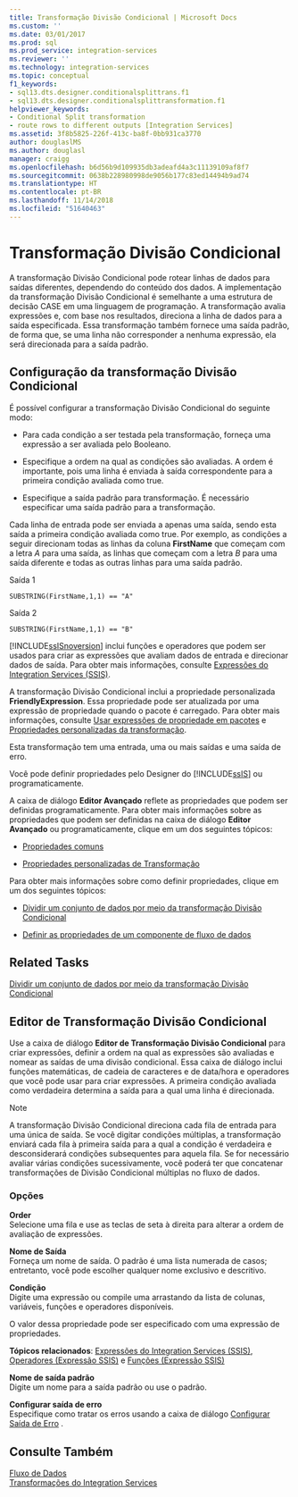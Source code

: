 ```yaml
---
title: Transformação Divisão Condicional | Microsoft Docs
ms.custom: ''
ms.date: 03/01/2017
ms.prod: sql
ms.prod_service: integration-services
ms.reviewer: ''
ms.technology: integration-services
ms.topic: conceptual
f1_keywords:
- sql13.dts.designer.conditionalsplittrans.f1
- sql13.dts.designer.conditionalsplittransformation.f1
helpviewer_keywords:
- Conditional Split transformation
- route rows to different outputs [Integration Services]
ms.assetid: 3f8b5825-226f-413c-ba8f-0bb931ca3770
author: douglaslMS
ms.author: douglasl
manager: craigg
ms.openlocfilehash: b6d56b9d109935db3adeafd4a3c11139109af8f7
ms.sourcegitcommit: 0638b228980998de9056b177c83ed14494b9ad74
ms.translationtype: HT
ms.contentlocale: pt-BR
ms.lasthandoff: 11/14/2018
ms.locfileid: "51640463"
---
```

# <a name="conditional-split-transformation"></a>Transformação Divisão Condicional
  A transformação Divisão Condicional pode rotear linhas de dados para saídas diferentes, dependendo do conteúdo dos dados. A implementação da transformação Divisão Condicional é semelhante a uma estrutura de decisão CASE em uma linguagem de programação. A transformação avalia expressões e, com base nos resultados, direciona a linha de dados para a saída especificada. Essa transformação também fornece uma saída padrão, de forma que, se uma linha não corresponder a nenhuma expressão, ela será direcionada para a saída padrão.  
  
## <a name="configuration-of-the-conditional-split-transformation"></a>Configuração da transformação Divisão Condicional  
 É possível configurar a transformação Divisão Condicional do seguinte modo:  
  
-   Para cada condição a ser testada pela transformação, forneça uma expressão a ser avaliada pelo Booleano.  
  
-   Especifique a ordem na qual as condições são avaliadas. A ordem é importante, pois uma linha é enviada à saída correspondente para a primeira condição avaliada como true.  
  
-   Especifique a saída padrão para transformação. É necessário especificar uma saída padrão para a transformação.  
  
 Cada linha de entrada pode ser enviada a apenas uma saída, sendo esta saída a primeira condição avaliada como true. Por exemplo, as condições a seguir direcionam todas as linhas da coluna **FirstName** que começam com a letra *A* para uma saída, as linhas que começam com a letra *B* para uma saída diferente e todas as outras linhas para uma saída padrão.  
  
 Saída 1  
  
 `SUBSTRING(FirstName,1,1) == "A"`  
  
 Saída 2  
  
 `SUBSTRING(FirstName,1,1) == "B"`  
  
 [!INCLUDE[ssISnoversion](../../../includes/ssisnoversion-md.md)] inclui funções e operadores que podem ser usados para criar as expressões que avaliam dados de entrada e direcionar dados de saída. Para obter mais informações, consulte [Expressões do Integration Services &#40;SSIS&#41;](../../../integration-services/expressions/integration-services-ssis-expressions.md).  
  
 A transformação Divisão Condicional inclui a propriedade personalizada **FriendlyExpression**. Essa propriedade pode ser atualizada por uma expressão de propriedade quando o pacote é carregado. Para obter mais informações, consulte [Usar expressões de propriedade em pacotes](../../../integration-services/expressions/use-property-expressions-in-packages.md) e [Propriedades personalizadas da transformação](../../../integration-services/data-flow/transformations/transformation-custom-properties.md).  
  
 Esta transformação tem uma entrada, uma ou mais saídas e uma saída de erro.  
  
 Você pode definir propriedades pelo Designer do [!INCLUDE[ssIS](../../../includes/ssis-md.md)] ou programaticamente.  
  
 A caixa de diálogo **Editor Avançado** reflete as propriedades que podem ser definidas programaticamente. Para obter mais informações sobre as propriedades que podem ser definidas na caixa de diálogo **Editor Avançado** ou programaticamente, clique em um dos seguintes tópicos:  
  
-   [Propriedades comuns](https://msdn.microsoft.com/library/51973502-5cc6-4125-9fce-e60fa1b7b796)  
  
-   [Propriedades personalizadas de Transformação](../../../integration-services/data-flow/transformations/transformation-custom-properties.md)  
  
 Para obter mais informações sobre como definir propriedades, clique em um dos seguintes tópicos:  
  
-   [Dividir um conjunto de dados por meio da transformação Divisão Condicional](../../../integration-services/data-flow/transformations/split-a-dataset-by-using-the-conditional-split-transformation.md)  
  
-   [Definir as propriedades de um componente de fluxo de dados](../../../integration-services/data-flow/set-the-properties-of-a-data-flow-component.md)  
  
## <a name="related-tasks"></a>Related Tasks  
 [Dividir um conjunto de dados por meio da transformação Divisão Condicional](../../../integration-services/data-flow/transformations/split-a-dataset-by-using-the-conditional-split-transformation.md)  
  
## <a name="conditional-split-transformation-editor"></a>Editor de Transformação Divisão Condicional
  Use a caixa de diálogo **Editor de Transformação Divisão Condicional** para criar expressões, definir a ordem na qual as expressões são avaliadas e nomear as saídas de uma divisão condicional. Essa caixa de diálogo inclui funções matemáticas, de cadeia de caracteres e de data/hora e operadores que você pode usar para criar expressões. A primeira condição avaliada como verdadeira determina a saída para a qual uma linha é direcionada.  
  
> [!NOTE]  
>  A transformação Divisão Condicional direciona cada fila de entrada para uma única de saída. Se você digitar condições múltiplas, a transformação enviará cada fila à primeira saída para a qual a condição é verdadeira e desconsiderará condições subsequentes para aquela fila. Se for necessário avaliar várias condições sucessivamente, você poderá ter que concatenar transformações de Divisão Condicional múltiplas no fluxo de dados.  
  
### <a name="options"></a>Opções  
 **Order**  
 Selecione uma fila e use as teclas de seta à direita para alterar a ordem de avaliação de expressões.  
  
 **Nome de Saída**  
 Forneça um nome de saída. O padrão é uma lista numerada de casos; entretanto, você pode escolher qualquer nome exclusivo e descritivo.  
  
 **Condição**  
 Digite uma expressão ou compile uma arrastando da lista de colunas, variáveis, funções e operadores disponíveis.  
  
 O valor dessa propriedade pode ser especificado com uma expressão de propriedades.  
  
 **Tópicos relacionados**: [Expressões do Integration Services &#40;SSIS&#41;](../../../integration-services/expressions/integration-services-ssis-expressions.md), [Operadores &#40;Expressão SSIS&#41;](../../../integration-services/expressions/operators-ssis-expression.md) e [Funções &#40;Expressão SSIS&#41;](../../../integration-services/expressions/functions-ssis-expression.md)  
  
 **Nome de saída padrão**  
 Digite um nome para a saída padrão ou use o padrão.  
  
 **Configurar saída de erro**  
 Especifique como tratar os erros usando a caixa de diálogo [Configurar Saída de Erro](https://msdn.microsoft.com/library/5f8da390-fab5-44f8-b268-d8fa313ce4b9) .  
  
## <a name="see-also"></a>Consulte Também  
 [Fluxo de Dados](../../../integration-services/data-flow/data-flow.md)   
 [Transformações do Integration Services](../../../integration-services/data-flow/transformations/integration-services-transformations.md)  
  
  
